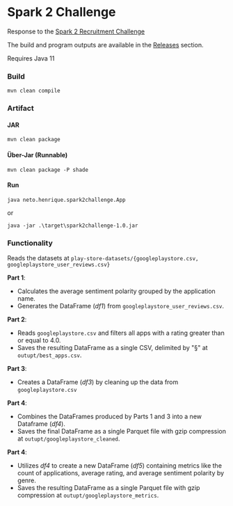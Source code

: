 # Spark 2 Challenge


Response to the [Spark 2 Recruitment Challenge](https://github.com/bdu-xpand-it/BDU-Recruitment-Challenges/wiki/Spark-2-Recruitment-Challenge)

The build and program outputs are available in the [Releases](https://github.com/K1yps/spark2challenge/releases) section.

Requires Java 11

### Build

````
mvn clean compile
````

### Artifact 

#### JAR

````
mvn clean package
````

#### Über-Jar (Runnable)

````
mvn clean package -P shade
````

#### Run
```
java neto.henrique.spark2challenge.App
```
or
```
java -jar .\target\spark2challenge-1.0.jar
```

### Functionality

Reads the datasets at `play-store-datasets/{googleplaystore.csv, googleplaystore_user_reviews.csv}`

**Part 1**:

* Calculates the average sentiment polarity grouped by the application name.
* Generates the DataFrame (_df1_) from `googleplaystore_user_reviews.csv`.

**Part 2**:

* Reads `googleplaystore.csv` and filters all apps with a rating greater than or equal to 4.0.
* Saves the resulting DataFrame as a single CSV, delimited by "§" at `outupt/best_apps.csv`.

**Part 3**:

* Creates a DataFrame (_df3_) by cleaning up the data from `googleplaystore.csv`

**Part 4**:
* Combines the DataFrames produced by Parts 1 and 3 into a new Dataframe (_df4_).
* Saves the final DataFrame as a single Parquet file with gzip compression at `outupt/googleplaystore_cleaned`.

**Part 4**:
* Utilizes _df4_ to create a new DataFrame (_df5_) containing metrics like the count of applications, average rating, and average sentiment polarity by genre.
* Saves the resulting DataFrame as a single Parquet file with gzip compression at `outupt/googleplaystore_metrics`.



